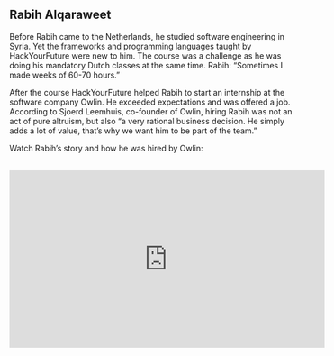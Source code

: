 ## Rabih Alqaraweet

Before Rabih came to the Netherlands, he studied software engineering in Syria. Yet the frameworks and programming languages taught by HackYourFuture were new to him. The course was a challenge as he was doing his mandatory Dutch classes at the same time. Rabih: “Sometimes I made weeks of 60-70 hours.”

After the course HackYourFuture helped Rabih to start an internship at the software company Owlin. He exceeded expectations and was offered a job. According to Sjoerd Leemhuis, co-founder of Owlin, hiring Rabih was not an act of pure altruism, but also “a very rational business decision. He simply adds a lot of value, that’s why we want him to be part of the team.”

Watch Rabih’s story and how he was hired by Owlin:
<br>
<br>

<iframe width="560" height="315" src="https://www.youtube.com/embed/zbxDUmVy8Qk" frameborder="0" allow="accelerometer; autoplay; encrypted-media; gyroscope; picture-in-picture" allowfullscreen></iframe>
